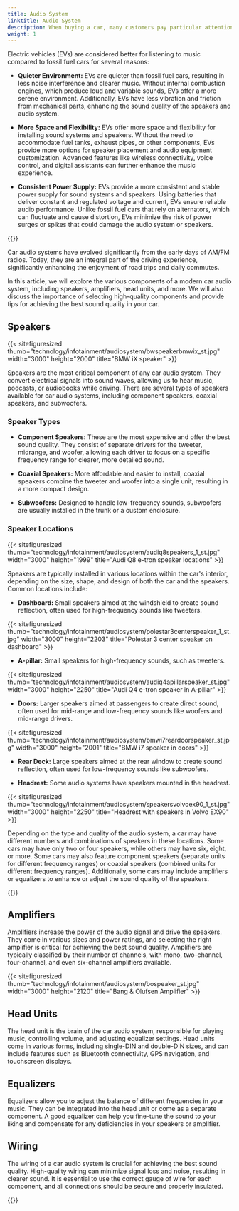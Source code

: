 ```yaml
---
title: Audio System
linktitle: Audio System
description: When buying a car, many customers pay particular attention to the audio system. That is because the car is specifically where people listen to music enthusiastically and frequently.
weight: 1
---
```

<!-- markdownlint-disable MD033 -->

Electric vehicles (EVs) are considered better for listening to music compared to fossil fuel cars for several reasons:

- **Quieter Environment:** EVs are quieter than fossil fuel cars, resulting in less noise interference and clearer music. Without internal combustion engines, which produce loud and variable sounds, EVs offer a more serene environment. Additionally, EVs have less vibration and friction from mechanical parts, enhancing the sound quality of the speakers and audio system.

- **More Space and Flexibility:** EVs offer more space and flexibility for installing sound systems and speakers. Without the need to accommodate fuel tanks, exhaust pipes, or other components, EVs provide more options for speaker placement and audio equipment customization. Advanced features like wireless connectivity, voice control, and digital assistants can further enhance the music experience.

- **Consistent Power Supply:** EVs provide a more consistent and stable power supply for sound systems and speakers. Using batteries that deliver constant and regulated voltage and current, EVs ensure reliable audio performance. Unlike fossil fuel cars that rely on alternators, which can fluctuate and cause distortion, EVs minimize the risk of power surges or spikes that could damage the audio system or speakers.

{{<evkxdisplayaddarticle />}}

Car audio systems have evolved significantly from the early days of AM/FM radios. Today, they are an integral part of the driving experience, significantly enhancing the enjoyment of road trips and daily commutes.

In this article, we will explore the various components of a modern car audio system, including speakers, amplifiers, head units, and more. We will also discuss the importance of selecting high-quality components and provide tips for achieving the best sound quality in your car.

## Speakers

{{< sitefiguresized thumb="technology/infotainment/audiosystem/bwspeakerbmwix_st.jpg" width="3000" height="2000" title="BMW iX speaker" >}}

Speakers are the most critical component of any car audio system. They convert electrical signals into sound waves, allowing us to hear music, podcasts, or audiobooks while driving. There are several types of speakers available for car audio systems, including component speakers, coaxial speakers, and subwoofers.

### Speaker Types

- **Component Speakers:** These are the most expensive and offer the best sound quality. They consist of separate drivers for the tweeter, midrange, and woofer, allowing each driver to focus on a specific frequency range for clearer, more detailed sound.

- **Coaxial Speakers:** More affordable and easier to install, coaxial speakers combine the tweeter and woofer into a single unit, resulting in a more compact design.

- **Subwoofers:** Designed to handle low-frequency sounds, subwoofers are usually installed in the trunk or a custom enclosure.

### Speaker Locations

{{< sitefiguresized thumb="technology/infotainment/audiosystem/audiq8speakers_1_st.jpg" width="3000" height="1999" title="Audi Q8 e-tron speaker locations" >}}

Speakers are typically installed in various locations within the car's interior, depending on the size, shape, and design of both the car and the speakers. Common locations include:

- **Dashboard:** Small speakers aimed at the windshield to create sound reflection, often used for high-frequency sounds like tweeters.

{{< sitefiguresized thumb="technology/infotainment/audiosystem/polestar3centerspeaker_1_st.jpg" width="3000" height="2203" title="Polestar 3 center speaker on dashboard" >}}

- **A-pillar:** Small speakers for high-frequency sounds, such as tweeters.

{{< sitefiguresized thumb="technology/infotainment/audiosystem/audiq4apillarspeaker_st.jpg" width="3000" height="2250" title="Audi Q4 e-tron speaker in A-pillar" >}}

- **Doors:** Larger speakers aimed at passengers to create direct sound, often used for mid-range and low-frequency sounds like woofers and mid-range drivers.

{{< sitefiguresized thumb="technology/infotainment/audiosystem/bmwi7reardoorspeaker_st.jpg" width="3000" height="2001" title="BMW i7 speaker in doors" >}}

- **Rear Deck:** Large speakers aimed at the rear window to create sound reflection, often used for low-frequency sounds like subwoofers.

- **Headrest:** Some audio systems have speakers mounted in the headrest.

{{< sitefiguresized thumb="technology/infotainment/audiosystem/speakersvolvoex90_1_st.jpg" width="3000" height="2250" title="Headrest with speakers in Volvo EX90" >}}

Depending on the type and quality of the audio system, a car may have different numbers and combinations of speakers in these locations. Some cars may have only two or four speakers, while others may have six, eight, or more. Some cars may also feature component speakers (separate units for different frequency ranges) or coaxial speakers (combined units for different frequency ranges). Additionally, some cars may include amplifiers or equalizers to enhance or adjust the sound quality of the speakers.

{{<evkxdisplayaddarticle />}}

## Amplifiers

Amplifiers increase the power of the audio signal and drive the speakers. They come in various sizes and power ratings, and selecting the right amplifier is critical for achieving the best sound quality. Amplifiers are typically classified by their number of channels, with mono, two-channel, four-channel, and even six-channel amplifiers available.

{{< sitefiguresized thumb="technology/infotainment/audiosystem/bospeaker_st.jpg" width="3000" height="2120" title="Bang & Olufsen Amplifier" >}}

## Head Units

The head unit is the brain of the car audio system, responsible for playing music, controlling volume, and adjusting equalizer settings. Head units come in various forms, including single-DIN and double-DIN sizes, and can include features such as Bluetooth connectivity, GPS navigation, and touchscreen displays.

## Equalizers

Equalizers allow you to adjust the balance of different frequencies in your music. They can be integrated into the head unit or come as a separate component. A good equalizer can help you fine-tune the sound to your liking and compensate for any deficiencies in your speakers or amplifier.

## Wiring

The wiring of a car audio system is crucial for achieving the best sound quality. High-quality wiring can minimize signal loss and noise, resulting in clearer sound. It is essential to use the correct gauge of wire for each component, and all connections should be secure and properly insulated.

{{<evkxdisplayaddarticle />}}